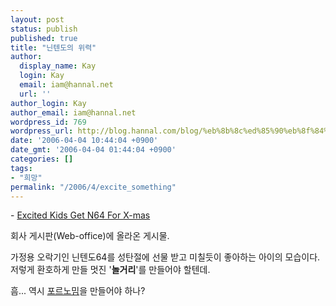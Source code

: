 ```yaml
---
layout: post
status: publish
published: true
title: "닌텐도의 위력"
author:
  display_name: Kay
  login: Kay
  email: iam@hannal.net
  url: ''
author_login: Kay
author_email: iam@hannal.net
wordpress_id: 769
wordpress_url: http://blog.hannal.com/blog/%eb%8b%8c%ed%85%90%eb%8f%84%ec%9d%98-%ec%9c%84%eb%a0%a5/
date: '2006-04-04 10:44:04 +0900'
date_gmt: '2006-04-04 01:44:04 +0900'
categories: []
tags:
- "희망"
permalink: "/2006/4/excite_something"
---
```

<p>- <a href="http://www.youtube.com/watch?v=hqsPn8fVq3Y&eurl=">Excited Kids Get N64 For X-mas</a></p>
<p>회사 게시판(Web-office)에 올라온 게시물.</p>
<p>가정용 오락기인 닌텐도64를 성탄절에 선물 받고 미칠듯이 좋아하는 아이의 모습이다. 저렇게 환호하게 만들 멋진 '<strong>놀거리</strong>'를 만들어야 할텐데.</p>
<p>흠... 역시 <a href="http://blog.hannal.com/we_release_pornomeme/">포르노밈</a>을 만들어야 하나?</p>
